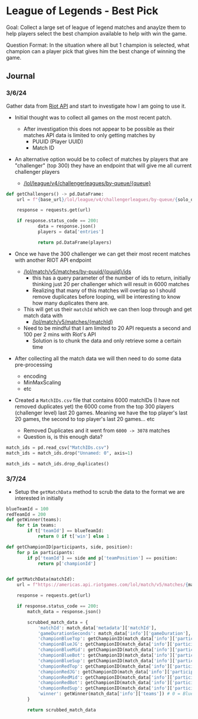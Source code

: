 # League of Legends - Best Pick

Goal: Collect a large set of league of legend matches and anaylze them to help players select the best champion available to help with win the game. 

Question Format: In the situation where all but 1 champion is selected, what champion can a player pick that gives him the best change of winning the game. 

## Journal

### 3/6/24

Gather data from [Riot API](https://developer.riotgames.com/) and start to investigate how I am going to use it. 

- Initial thought was to collect all games on the most recent patch. 
	- After investigation this does not appear to be possible as their matches API data is limited to only getting matches by
		- PUUID (Player UUID)
		- Match ID

- An alternative option would be to collect of matches by players that are "challenger" (top 300) they have an endpoint that will give me all current challenger players
	- [/lol/league/v4/challengerleagues/by-queue/{queue}](https://developer.riotgames.com/apis#league-v4/GET_getChallengerLeague)

```py
def getChallengers() -> pd.DataFrame:
	url = f"{base_url}/lol/league/v4/challengerleagues/by-queue/{solo_duo}?api_key={api_key}"

	response = requests.get(url)

	if response.status_code == 200:
			data = response.json()
			players = data['entries']

			return pd.DataFrame(players)
```

- Once we have the 300 challenger we can get their most recent matches with another RIOT API endpoint
	-  [/lol/match/v5/matches/by-puuid/{puuid}/ids](https://developer.riotgames.com/apis#match-v5/GET_getMatchIdsByPUUID)
		- this has a query parameter of the number of ids to return, initially thinking just 20 per challenger which will result in 6000 matches
		- Realizing that many of this matches will overlap so I should remove duplicates before looping, will be interesting to know how many duplicates there are.
	- This will get us their `matchId` which we can then loop through and get match data with
		- [/lol/match/v5/matches/{matchId}](https://developer.riotgames.com/apis#match-v5/GET_getMatch)
	- Need to be mindful that I am limited to 20 API requests a second and 100 per 2 mins with Riot's API
		- Solution is to chunk the data and only retrieve some a certain time

- After collecting all the match data we will then need to do some data pre-processing
	- encoding
	- MinMaxScaling
	- etc

- Created a `MatchIDs.csv` file that contains 6000 matchIDs (I have not removed duplicates yet) the 6000 come from the top 300 players (challenger level) last 20 games. Meaning we have the top player's last 20 games, the second to top player's last 20 games... etc
	- Removed Duplicates and it went from `6000 -> 3078` matches
	- Question is, is this enough data?

```py
match_ids = pd.read_csv("MatchIDs.csv")
match_ids = match_ids.drop("Unnamed: 0", axis=1)

match_ids = match_ids.drop_duplicates()
```


### 3/7/24

- Setup the `getMatchData` method to scrub the data to the format we are interested in initially

```py
blueTeamId = 100
redTeamId = 200
def getWinner(teams):
	for t in teams:
		if t['teamId'] == blueTeamId:
			return 0 if t['win'] else 1

def getChampionID(participants, side, position):
	for p in participants:
		if p['teamId'] == side and p['teamPosition'] == position:
			return p['championId']


def getMatchData(matchId):
	url = f"https://americas.api.riotgames.com/lol/match/v5/matches/{matchId}?api_key={api_key}"

	response = requests.get(url)

	if response.status_code == 200:
		match_data = response.json()

		scrubbed_match_data = {
			'matchId': match_data['metadata']['matchId'],
			'gameDurationSeconds': match_data['info']['gameDuration'],
			'championBlueTop': getChampionID(match_data['info']['participants'], blueTeamId, 'TOP'),
			'championBlueJG': getChampionID(match_data['info']['participants'], blueTeamId, 'JUNGLE'),
			'championBlueMid': getChampionID(match_data['info']['participants'], blueTeamId, 'MIDDLE'),
			'championBlueBot': getChampionID(match_data['info']['participants'], blueTeamId, 'BOTTOM'),
			'championBlueSup': getChampionID(match_data['info']['participants'], blueTeamId, 'UTILITY'),
			'championRedTop': getChampionID(match_data['info']['participants'], redTeamId, 'TOP'),
			'championRedJG': getChampionID(match_data['info']['participants'], redTeamId, 'JUNGLE'),
			'championRedMid': getChampionID(match_data['info']['participants'], redTeamId, 'MIDDLE'),
			'championRedBot': getChampionID(match_data['info']['participants'], redTeamId, 'BOTTOM'),
			'championRedSup': getChampionID(match_data['info']['participants'], redTeamId, 'UTILITY'),
			'winner': getWinner(match_data['info']['teams']) # 0 = Blue side, 1 = Red Side
		}

		return scrubbed_match_data
```